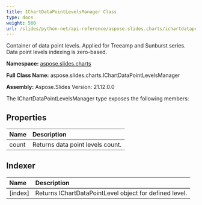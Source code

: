 ```yaml
---
title: IChartDataPointLevelsManager Class
type: docs
weight: 560
url: /slides/python-net/api-reference/aspose.slides.charts/ichartdatapointlevelsmanager/
---
```


Container of data point levels. Applied for Treeamp and Sunburst series.<br/>            Data point levels indexing is zero-based.

**Namespace:** [aspose.slides.charts](/slides/python-net/api-reference/aspose.slides.charts/)

**Full Class Name:** aspose.slides.charts.IChartDataPointLevelsManager

**Assembly:**  Aspose.Slides Version: 21.12.0.0

The IChartDataPointLevelsManager type exposes the following members:
## **Properties**
|**Name**|**Description**|
| :- | :- |
|count|Returns data point levels count.|
## **Indexer**
|**Name**|**Description**|
| :- | :- |
|[index]|Returns IChartDataPointLevel object for defined level.|
